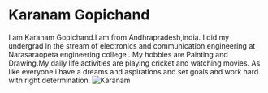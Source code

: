 # Karanam Gopichand

 I am Karanam Gopichand.I am from Andhrapradesh,india. I did my undergrad in the stream of electronics and communication engineering at Narasaraopeta engineering college . My hobbies are Painting and Drawing.My daily life activities are playing cricket and watching movies. As like everyone i have a dreams and aspirations and set goals and work hard with right determination.
 ![Karanam](https://github.com/KaranamGopichand/my2-Karanam/commit/aad7bd45d70673ae489603782a17eaec37ba2e6e)
